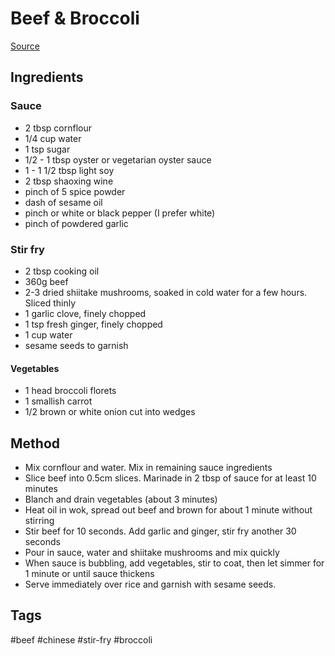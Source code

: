 # Beef & Broccoli

[Source](https://www.recipetineats.com/chinese-beef-and-broccoli-extra-saucy-take-out-style/?utm_source=pocket_shared)

## Ingredients

### Sauce
- 2 tbsp cornflour
- 1/4 cup water
- 1 tsp sugar
- 1/2 - 1 tbsp oyster or vegetarian oyster sauce
- 1 - 1 1/2 tbsp light soy
- 2 tbsp shaoxing wine
- pinch of 5 spice powder
- dash of sesame oil
- pinch or white or black pepper (I prefer white)
- pinch of powdered garlic

### Stir fry
- 2 tbsp cooking oil
- 360g beef 
- 2-3 dried shiitake mushrooms, soaked in cold water for a few hours. Sliced thinly
- 1 garlic clove, finely chopped
- 1 tsp fresh ginger, finely chopped
- 1 cup water
- sesame seeds to garnish

#### Vegetables
- 1 head broccoli florets
- 1 smallish carrot
- 1/2 brown or white onion cut into wedges

## Method
- Mix cornflour and water. Mix in remaining sauce ingredients
- Slice beef into 0.5cm slices. Marinade in 2 tbsp of sauce for at least 10 minutes
- Blanch and drain vegetables (about 3 minutes)
- Heat oil in wok, spread out beef and brown for about 1 minute without stirring
- Stir beef for 10 seconds. Add garlic and ginger, stir fry another 30 seconds
- Pour in sauce, water and shiitake mushrooms and mix quickly
- When sauce is bubbling, add vegetables, stir to coat, then let simmer for 1 minute or until sauce thickens
- Serve immediately over rice and garnish with sesame seeds.

## Tags
#beef #chinese #stir-fry #broccoli